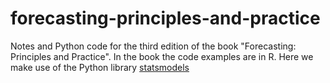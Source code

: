 # forecasting-principles-and-practice
Notes and Python code for the third edition of the book "Forecasting: Principles and Practice". In the book the code examples are in R. Here we make use of the Python library [statsmodels](https://www.statsmodels.org/stable/index.html)
